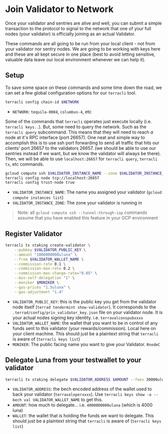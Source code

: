 
# Join Validator to Network

Once your validator and sentries are alive and well, you can submit a simple transaction to the protocol to signal to the network that one of your full nodes (your validator) is officially joining as an actual Validator.  

These commands are all going to be run from your local client - not from your validator nor sentry nodes.  We are going to be working with keys here and these are all kept secure in one place (best to avoid letting sensitive, valuable data leave our local environment whenever we can help it).  

## Setup
To save some space on these commands and some time down the road, we can set a few global configuration options for our `terracli` tool.  
```bash
terracli config chain-id $NETWORK
```
* `NETWORK`: `tequila-0004`, `columbus-4`, etc

Some of the commands that `terracli` operates just execute locally (i.e. `terracli keys..`).  But, some need to query the network.  Such as the `terracli query` subcommand.  This means that they will need to reach *a* node at it's RPC interface (port 26657).  One neat and simple way to accomplish this is to use ssh port forwarding to send all traffic that hits our clients' port 26657 to the validators 26657.  (we should be able to use our sentries instead if we want, but we know the validator will always be there).  Then, we will be able to use `localhost:26657` for `terracli query`, `terracli tx`, etc commands.
```bash
gcloud compute ssh $VALIDATOR_INSTANCE_NAME --zone $VALIDATOR_INSTANCE_ZONE --tunnel-through-iap -- -fNT -L 26657:127.0.0.1:26657 #forward localhost:26657 to validator
terracli config node tcp://localhost:26657
terracli config trust-node true
```
* `VALIDATOR_INSTANCE_NAME`: The name you assigned your validator (`gcloud compute instances list`)
* `VALIDATOR_INSTANCE_ZONE`: The zone your validator is running in

> Note: all `gcloud compute ssh --tunnel-through-iap` commands assume that you have enabled this feature in your GCP environment

## Register Validator

```bash
terracli tx staking create-validator \
	--pubkey $VALIDATOR_PUBLIC_KEY \
	--amount "1000000000uluna" \
	--from $VALIDATOR_WALLET_NAME \
	--commission-rate 0.1 \
	--commission-max-rate 0.2 \
	--commission-max-change-rate="0.05" \
	--min-self-delegation "1" \
	--moniker $MONIKER \
	--gas-prices "1.5uluna" \
	--gas-adjustment "1.4" 
```
* `VALIDATOR_PUBLIC_KEY`: this is the public key you get from the validator node itself (`terrad tendermint show-validator`).  It corresponds to the `.terrad/config/priv_validator_key.json` file on your validator node.  It is your actual nodes signing key identity.  i.e. `terravalconspubxxxx`
* `VALIDATOR_WALLET_NAME`:  the wallet that you want to be in control of any funds sent to this validator (your rewards/commission).  Local here on your client machine.  This should just be a plaintext string that `terracli` is aware of (`terracli keys list`)
* `MONIKER`: The public facing name you want to give your Validator.  `RnodeC`

## Delegate Luna from your testwallet to your validator

```bash
terracli tx staking delegate $VALIDATOR_ADDRESS $AMOUNT --fees 30000uluna --chain-id tequila-0004 --from $WALLET
```
* `VALIDATOR_ADDRESS`: the bech encoded address of the wallet used to back your validator (`terravaloperxxxx`).  Use `terracli keys show -a --bech val VALIDATOR_WALLET_NAME` to get this. 
* `AMOUNT`: how much to delegate... i.e. `4000000000uluna` (which is 4000 luna)
* `WALLET`: the wallet that is holding the funds we want to delegate.  This should just be a plaintext string that `terracli` is aware of (`terracli keys list`)